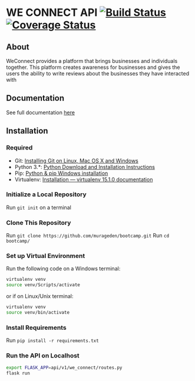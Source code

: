 # WE CONNECT API [![Build Status](https://travis-ci.org/murageden/bootcamp.svg?branch=develop)](https://travis-ci.org/murageden/bootcamp) [![Coverage Status](https://coveralls.io/repos/github/murageden/bootcamp/badge.svg?branch=develop)](https://coveralls.io/github/murageden/bootcamp?branch=develop)

## About
WeConnect provides a platform that brings businesses and individuals together. This platform creates awareness for businesses and gives the users the ability to write reviews about the businesses they have interacted with


## Documentation
See full documentation [here](https://weconnnect.docs.apiary.io/)


## Installation
### Required
* Git: [Installing Git on Linux, Mac OS X and Windows](https://gist.github.com/derhuerst/1b15ff4652a867391f03)
* Python 3.*: [Python Download and Installation Instructions](https://www.ics.uci.edu/~pattis/common/handouts/pythoneclipsejava/python.html)
* Pip: [Python & pip Windows installation](https://github.com/BurntSushi/nfldb/wiki/Python-&-pip-Windows-installation)
* Virtualenv: [Installation — virtualenv 15.1.0 documentation](https://virtualenv.pypa.io/en/stable/installation/)


### Initialize a Local Repository
Run `git init` on a terminal


### Clone This Repository
Run `git clone https://github.com/murageden/bootcamp.git`
Run `cd bootcamp/`


### Set up Virtual Environment
Run the following code on a Windows terminal:

```bash
virtualenv venv
source venv/Scripts/activate
```
or if on Linux/Unix terminal:

```bash
virtualenv venv
source venv/bin/activate
```


### Install Requirements
Run `pip install -r requirements.txt`


### Run the API on Localhost
```bash
export FLASK_APP=api/v1/we_connect/routes.py
flask run
```